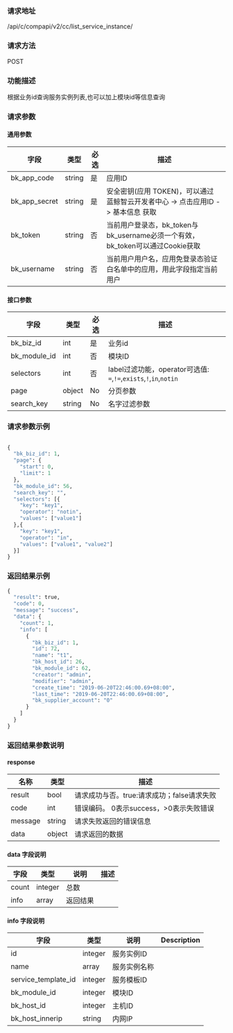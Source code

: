 
### 请求地址

/api/c/compapi/v2/cc/list_service_instance/



### 请求方法

POST


### 功能描述

根据业务id查询服务实例列表,也可以加上模块id等信息查询

### 请求参数


#### 通用参数

| 字段 | 类型 | 必选 |  描述 |
|-----------|------------|--------|------------|
| bk_app_code  |  string    | 是 | 应用ID     |
| bk_app_secret|  string    | 是 | 安全密钥(应用 TOKEN)，可以通过 蓝鲸智云开发者中心 -&gt; 点击应用ID -&gt; 基本信息 获取 |
| bk_token     |  string    | 否 | 当前用户登录态，bk_token与bk_username必须一个有效，bk_token可以通过Cookie获取 |
| bk_username  |  string    | 否 | 当前用户用户名，应用免登录态验证白名单中的应用，用此字段指定当前用户 |

#### 接口参数

| 字段                 |  类型      | 必选	   |  描述                 |
|----------------------|------------|--------|-----------------------|
| bk_biz_id            | int  | 是   | 业务id |
| bk_module_id         | int  | 否   | 模块ID |
| selectors            | int  | 否   | label过滤功能，operator可选值: `=`,`!=`,`exists`,`!`,`in`,`notin`|
| page         | object  | No   | 分页参数 |
| search_key         | string  | No   | 名字过滤参数 |


### 请求参数示例

```python

{
  "bk_biz_id": 1,
  "page": {
    "start": 0,
    "limit": 1
  },
  "bk_module_id": 56,
  "search_key": "",
  "selectors": [{
    "key": "key1",
    "operator": "notin",
    "values": ["value1"]
  },{
    "key": "key1",
    "operator": "in",
    "values": ["value1", "value2"]
  }]
}

```

### 返回结果示例

```python
{
  "result": true,
  "code": 0,
  "message": "success",
  "data": {
    "count": 1,
    "info": [
      {
        "bk_biz_id": 1,
        "id": 72,
        "name": "t1",
        "bk_host_id": 26,
        "bk_module_id": 62,
        "creator": "admin",
        "modifier": "admin",
        "create_time": "2019-06-20T22:46:00.69+08:00",
        "last_time": "2019-06-20T22:46:00.69+08:00",
        "bk_supplier_account": "0"
      }
    ]
  }
}
```

### 返回结果参数说明

#### response

| 名称  | 类型  | 描述 |
|---|---|---|
| result | bool | 请求成功与否。true:请求成功；false请求失败 |
| code | int | 错误编码。 0表示success，>0表示失败错误 |
| message | string | 请求失败返回的错误信息 |
| data | object | 请求返回的数据 |

#### data 字段说明

| 字段|类型|说明|描述|
|---|---|---|---|
|count|integer|总数||
|info|array|返回结果||

#### info 字段说明

| 字段|类型|说明|Description|
|---|---|---|---|
|id|integer|服务实例ID||
|name|array|服务实例名称||
|service_template_id|integer|服务模板ID||
|bk_module_id|integer|模块ID||
|bk_host_id|integer|主机ID||
|bk_host_innerip|string|内网IP||